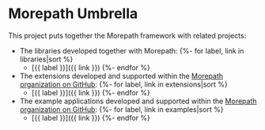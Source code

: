 Morepath Umbrella
=================

This project puts together the Morepath framework with related projects:

* The libraries developed together with Morepath:
{%- for label, link in libraries|sort %}
  - [{{ label }}]({{ link }})
{%- endfor %}
* The extensions developed and supported within the [Morepath organization on GitHub](https://github.com/morepath):
{%- for label, link in extensions|sort %}
  - [{{ label }}]({{ link }})
{%- endfor %}
* The example applications developed and supported within the [Morepath organization on GitHub](https://github.com/morepath):
{%- for label, link in examples|sort %}
  - [{{ label }}]({{ link }})
{%- endfor %}


